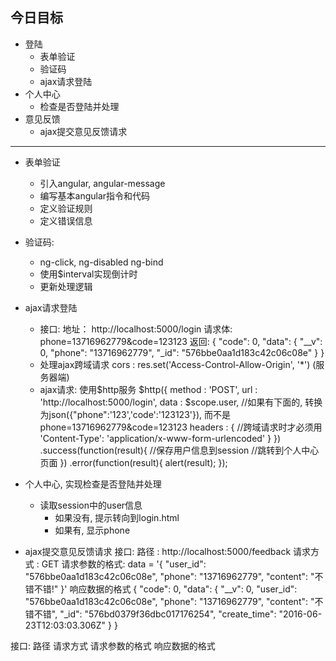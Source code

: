 ## 今日目标
* 登陆
    * 表单验证
    * 验证码
    * ajax请求登陆
* 个人中心
    * 检查是否登陆并处理
* 意见反馈
    * ajax提交意见反馈请求

------------------------------------

* 表单验证
    * 引入angular, angular-message
    * 编写基本angular指令和代码
    * 定义验证规则
    * 定义错误信息

* 验证码:
    * ng-click, ng-disabled ng-bind
    * 使用$interval实现倒计时
    * 更新处理逻辑

* ajax请求登陆
    * 接口:
        地址：
            http://localhost:5000/login
        请求体:
            phone=13716962779&code=123123
        返回:
            {
                "code": 0,
                "data": {
                    "__v": 0,
                    "phone": "13716962779",
                    "_id": "576bbe0aa1d183c42c06c08e"
                }
            }
    * 处理ajax跨域请求
        cors : res.set('Access-Control-Allow-Origin', '*')   (服务器端)
    * ajax请求:
        使用$http服务
        $http({
            method : 'POST',
            url : 'http://localhost:5000/login',
            data : $scope.user,  //如果有下面的, 转换为json({"phone":'123','code':'123123'}), 而不是phone=13716962779&code=123123
            headers :  {      //跨域请求时才必须用
                               'Content-Type': 'application/x-www-form-urlencoded'
                       }
        })
        .success(function(result){
            //保存用户信息到session
            //跳转到个人中心页面
        })
        .error(function(result){
            alert(result);
        });
   
* 个人中心, 实现检查是否登陆并处理
    * 读取session中的user信息
        * 如果没有, 提示转向到login.html
        * 如果有, 显示phone

* ajax提交意见反馈请求
    接口:
        路径 : http://localhost:5000/feedback
        请求方式 : GET
        请求参数的格式:
            data = '{
                        "user_id": "576bbe0aa1d183c42c06c08e",
                        "phone": "13716962779",
                        "content": "不错不错!"
                    }'
        响应数据的格式
            {
                "code": 0,
                "data": {
                    "__v": 0,
                    "user_id": "576bbe0aa1d183c42c06c08e",
                    "phone": "13716962779",
                    "content": "不错不错",
                    "_id": "576bd0379f36dbc017176254",
                    "create_time": "2016-06-23T12:03:03.306Z"
                }
            }
    
    
接口:
    路径
    请求方式
    请求参数的格式
    响应数据的格式